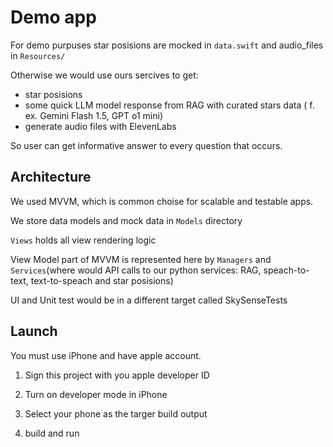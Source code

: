 #  Demo app

For demo purpuses star posisions are mocked in `data.swift` and audio_files in `Resources/`

Otherwise we would use ours sercives to get:
- star posisions
- some quick LLM model response from RAG with curated stars data ( f. ex. Gemini Flash 1.5, GPT o1 mini)
- generate audio files with ElevenLabs

So user can get informative answer to every question that occurs.

## Architecture

We used MVVM, which is common choise for scalable and testable apps.

We store data models and mock data in `Models` directory

`Views` holds all view rendering logic

View Model part of MVVM is represented here by `Managers` and `Services`(where would API calls to our python services: RAG, speach-to-text, text-to-speach and star posisions)

UI and Unit test would be in a different target called SkySenseTests


## Launch

You must use iPhone and have apple account.

1. Sign this project with you apple developer ID

2. Turn on developer mode in iPhone

3. Select your phone as the targer build output

4. build and run

